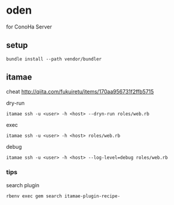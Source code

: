 # oden
for ConoHa Server

## setup

```
bundle install --path vendor/bundler
```

## itamae

cheat http://qiita.com/fukuiretu/items/170aa956731f2ffb5715

dry-run

```
itamae ssh -u <user> -h <host> --dryn-run roles/web.rb
```

exec

```
itamae ssh -u <user> -h <host> roles/web.rb
```

debug

```
itamae ssh -u <user> -h <host> --log-level=debug roles/web.rb
```

### tips

search plugin

```
rbenv exec gem search itamae-plugin-recipe-
```
